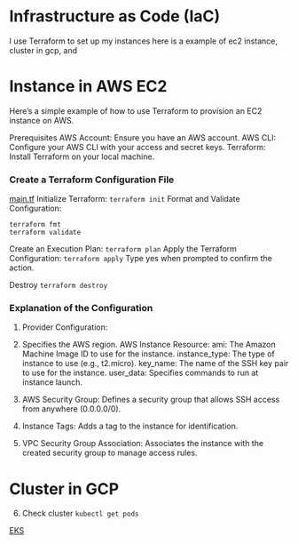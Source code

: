 # Infrastructure as Code (IaC)
I use Terraform to set up my instances
here is a example of ec2 instance, cluster in gcp, and

# Instance in AWS EC2
Here’s a simple example of how to use Terraform to provision an EC2 instance on AWS.

Prerequisites
AWS Account: Ensure you have an AWS account.
AWS CLI: Configure your AWS CLI with your access and secret keys.
Terraform: Install Terraform on your local machine.

### Create a Terraform Configuration File
[main.tf](./AWS/main.tf)
Initialize Terraform:
```terraform init```
Format and Validate Configuration:
```
terraform fmt
terraform validate
```
Create an Execution Plan:
```terraform plan```
Apply the Terraform Configuration:
```terraform apply```
Type yes when prompted to confirm the action.

Destroy
```terraform destroy```

### Explanation of the Configuration
1. Provider Configuration:

2. Specifies the AWS region.
AWS Instance Resource:
ami: The Amazon Machine Image ID to use for the instance.
instance_type: The type of instance to use (e.g., t2.micro).
key_name: The name of the SSH key pair to use for the instance.
user_data: Specifies commands to run at instance launch.

3. AWS Security Group:
Defines a security group that allows SSH access from anywhere (0.0.0.0/0).

4. Instance Tags:
Adds a tag to the instance for identification.

5. VPC Security Group Association:
Associates the instance with the created security group to manage access rules.


# Cluster in GCP

6. Check cluster
```kubectl get pods```

[EKS](./GKE/main.tf)